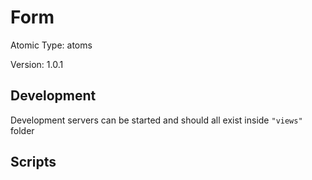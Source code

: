# Form

Atomic Type: atoms

Version: 1.0.1

## Development

Development servers can be started and should all exist inside `"views"` folder

## Scripts
